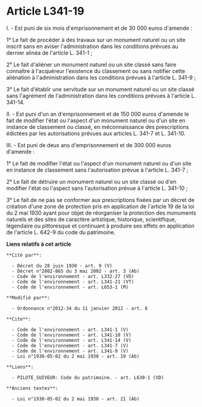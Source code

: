 # Article L341-19

I. - Est puni de six mois d'emprisonnement et de 30 000 euros d'amende : 

1° Le fait de procéder à des travaux sur un monument naturel ou un site inscrit sans en aviser l'administration dans les
conditions prévues au dernier alinéa de l'article L. 341-1 ; 

2° Le fait d'aliéner un monument naturel ou un site classé sans faire connaître à l'acquéreur l'existence du classement ou
sans notifier cette aliénation à l'administration dans les conditions prévues à l'article L. 341-9 ; 

3° Le fait d'établir une servitude sur un monument naturel ou un site classé sans l'agrément de l'administration dans les
conditions prévues à l'article L. 341-14. 

II. - Est puni d'un an d'emprisonnement et de 150 000 euros d'amende le fait de modifier l'état ou l'aspect d'un monument
naturel ou d'un site en instance de classement ou classé, en méconnaissance des prescriptions édictées par les autorisations
prévues aux articles L. 341-7 et L. 341-10. 

III. - Est puni de deux ans d'emprisonnement et de 300 000 euros d'amende : 

1° Le fait de modifier l'état ou l'aspect d'un monument naturel ou d'un site en instance de classement sans l'autorisation
prévue à l'article L. 341-7 ; 

2° Le fait de détruire un monument naturel ou un site classé ou d'en modifier l'état ou l'aspect sans l'autorisation prévue à
l'article L. 341-10 ; 

3° Le fait de ne pas se conformer aux prescriptions fixées par un décret de création d'une zone de protection pris en
application de l'article 19 de la loi du 2 mai 1930 ayant pour objet de réorganiser la protection des monuments naturels et
des sites de caractère artistique, historique, scientifique, légendaire ou pittoresque et continuant à produire ses effets en
application de l'article L. 642-9 du code du patrimoine.

**Liens relatifs à cet article**

	**Cité par**:

	  - Décret du 28 juin 1930 - art. 9 (V)
	  - Décret n°2002-865 du 3 mai 2002 - art. 3 (Ab)
	  - Code de l'environnement - art. L332-27 (VD)
	  - Code de l'environnement - art. L341-21 (VT)
	  - Code de l'environnement - art. L653-1 (M)

	**Modifié par**:

	  - Ordonnance n°2012-34 du 11 janvier 2012 - art. 8

	**Cite**:

	  - Code de l'environnement - art. L341-1 (V)
	  - Code de l'environnement - art. L341-10 (V)
	  - Code de l'environnement - art. L341-14 (V)
	  - Code de l'environnement - art. L341-7 (V)
	  - Code de l'environnement - art. L341-9 (V)
	  - Loi n°1930-05-02 du 2 mai 1930 - art. 19 (Ab)

	**Liens**:

	  - PILOTE_SUIVEUR: Code du patrimoine. - art. L630-1 (VD)

	**Anciens textes**:

	  - Loi n°1930-05-02 du 2 mai 1930 - art. 21 (Ab)
